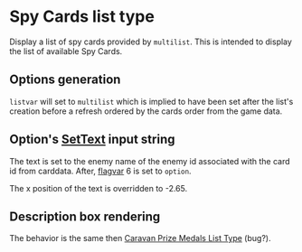 # Spy Cards list type

Display a list of spy cards provided by `multilist`. This is intended to display the list of available Spy Cards.

## Options generation

`listvar` will set to `multilist` which is implied to have been set after the list's creation before a refresh ordered by the cards order from the game data.

## Option's [SetText](../../SetText/SetText.md) input string

The text is set to the enemy name of the enemy id associated with the card id from carddata. After, [flagvar](../../Flags%20arrays/flagvar.md) 6 is set to `option`.

The x position of the text is overridden to -2.65.

## Description box rendering

The behavior is the same then [Caravan Prize Medals List Type](Caravan%20Prize%20Medals%20List%20Type.md) (bug?).
